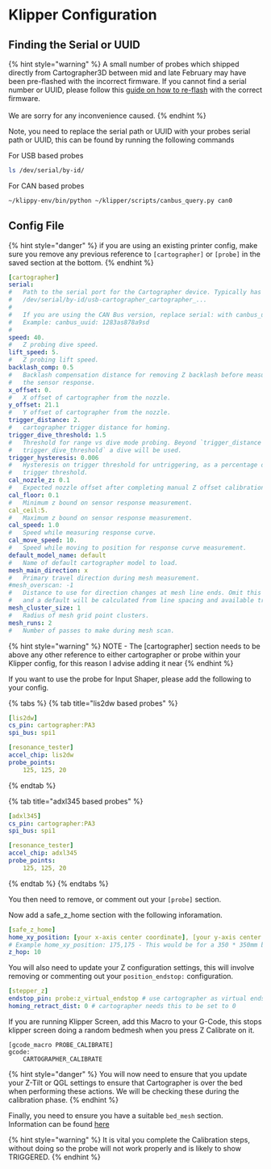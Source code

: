 # Klipper Configuration

## Finding the Serial or UUID

{% hint style="warning" %}
A small number of probes which shipped directly from Cartographer3D between mid and late February may have been pre-flashed with the incorrect firmware. If you cannot find a serial number or UUID, please follow this [guide on how to re-flash](../../firmware-update/re-flashing-firmware.md) with the correct firmware. \
\
We are sorry for any inconvenience caused.&#x20;
{% endhint %}

Note, you need to replace the serial path  or UUID with your probes serial path or UUID, this can be found by running the following commands&#x20;

For USB based probes&#x20;

```bash
ls /dev/serial/by-id/
```

For CAN based probes

```bash
~/klippy-env/bin/python ~/klipper/scripts/canbus_query.py can0
```

## Config File&#x20;

{% hint style="danger" %}
if you are using an existing printer config, make sure you remove any previous reference to `[cartographer]` or `[probe]` in the saved section at the bottom.&#x20;
{% endhint %}

```yaml
[cartographer]
serial:
#   Path to the serial port for the Cartographer device. Typically has the form
#   /dev/serial/by-id/usb-cartographer_cartographer_...
#   
#   If you are using the CAN Bus version, replace serial: with canbus_uuid: and add the UUID.
#   Example: canbus_uuid: 1283as878a9sd
#
speed: 40.
#   Z probing dive speed.
lift_speed: 5.
#   Z probing lift speed.
backlash_comp: 0.5
#   Backlash compensation distance for removing Z backlash before measuring
#   the sensor response.
x_offset: 0.
#   X offset of cartographer from the nozzle.
y_offset: 21.1
#   Y offset of cartographer from the nozzle.
trigger_distance: 2.
#   cartographer trigger distance for homing.
trigger_dive_threshold: 1.5
#   Threshold for range vs dive mode probing. Beyond `trigger_distance +
#   trigger_dive_threshold` a dive will be used.
trigger_hysteresis: 0.006
#   Hysteresis on trigger threshold for untriggering, as a percentage of the
#   trigger threshold.
cal_nozzle_z: 0.1
#   Expected nozzle offset after completing manual Z offset calibration.
cal_floor: 0.1
#   Minimum z bound on sensor response measurement.
cal_ceil:5.
#   Maximum z bound on sensor response measurement.
cal_speed: 1.0
#   Speed while measuring response curve.
cal_move_speed: 10.
#   Speed while moving to position for response curve measurement.
default_model_name: default
#   Name of default cartographer model to load.
mesh_main_direction: x
#   Primary travel direction during mesh measurement.
#mesh_overscan: -1
#   Distance to use for direction changes at mesh line ends. Omit this setting
#   and a default will be calculated from line spacing and available travel.
mesh_cluster_size: 1
#   Radius of mesh grid point clusters.
mesh_runs: 2
#   Number of passes to make during mesh scan.
```

{% hint style="warning" %}
NOTE - The \[cartographer] section needs to be above any other reference to either cartographer or probe within your Klipper config, for this reason I advise adding it near&#x20;
{% endhint %}

If you want to use the probe for Input Shaper, please add the following to your config.

{% tabs %}
{% tab title="lis2dw based probes" %}
```yaml
[lis2dw]
cs_pin: cartographer:PA3
spi_bus: spi1

[resonance_tester]
accel_chip: lis2dw
probe_points:
    125, 125, 20
```
{% endtab %}

{% tab title="adxl345 based probes" %}
```yaml
[adxl345]
cs_pin: cartographer:PA3
spi_bus: spi1

[resonance_tester]
accel_chip: adxl345
probe_points:
    125, 125, 20
```
{% endtab %}
{% endtabs %}

You then need to remove, or comment out your `[probe]` section.

Now add a safe\_z\_home section with the following inforamation.

```yaml
[safe_z_home]
home_xy_position: [your x-axis center coordinate], [your y-axis center coordinate]
# Example home_xy_position: 175,175 - This would be for a 350 * 350mm bed. 
z_hop: 10
```

You will also need to update your Z configuration settings, this will involve removing or commenting out your `position_endstop:` configuration.&#x20;

```yaml
[stepper_z]
endstop_pin: probe:z_virtual_endstop # use cartographer as virtual endstop
homing_retract_dist: 0 # cartographer needs this to be set to 0
```

If you are running Klipper Screen, add this Macro to your G-Code, this stops klipper screen doing a random bedmesh when you press Z Calibrate on it. &#x20;

```gcode
[gcode_macro PROBE_CALIBRATE]
gcode:
    CARTOGRAPHER_CALIBRATE
```

{% hint style="danger" %}
You will now need to ensure that you update your Z-Tilt or QGL settings to ensure that Cartographer is over the bed when performing these actions.  We will be checking these during the calibration phase.&#x20;
{% endhint %}

Finally, you need to ensure you have a suitable `bed_mesh` section. Information can be found [here](https://www.klipper3d.org/Bed\_Mesh.html)



{% hint style="warning" %}
It is vital you complete the Calibration steps, without doing so the probe will not work properly and is likely to show TRIGGERED.&#x20;
{% endhint %}



